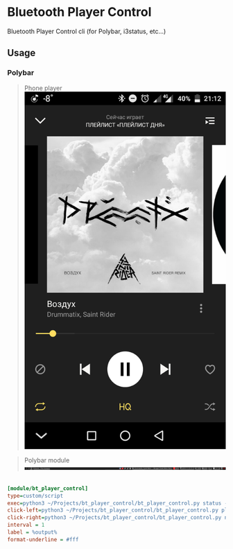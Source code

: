 # Bluetooth Player Control

Bluetooth Player Control cli (for Polybar, i3status, etc...)

## Usage

### Polybar

> Phone player
![Phone](doc/phone.png)

> Polybar module
![Polybar module](doc/polybar.png)

```ini

[module/bt_player_control]
type=custom/script
exec=python3 ~/Projects/bt_player_control/bt_player_control.py status --status-playing  --status-paused  --status-offline 
click-left=python3 ~/Projects/bt_player_control/bt_player_control.py play
click-right=python3 ~/Projects/bt_player_control/bt_player_control.py next
interval = 1
label = %output%
format-underline = #fff

```

